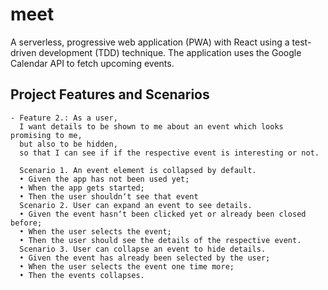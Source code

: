 # meet

A serverless, progressive web application (PWA) with React using a
test-driven development (TDD) technique. The application uses the Google
Calendar API to fetch upcoming events.

## Project Features and Scenarios

```
- Feature 2.: As a user,
  I want details to be shown to me about an event which looks promising to me,
  but also to be hidden,
  so that I can see if if the respective event is interesting or not.

  Scenario 1. An event element is collapsed by default.
  • Given the app has not been used yet;
  • When the app gets started;
  • Then the user shouldn‘t see that event
  Scenario 2. User can expand an event to see details.
  • Given the event hasn‘t been clicked yet or already been closed before;
  • When the user selects the event;
  • Then the user should see the details of the respective event.
  Scenario 3. User can collapse an event to hide details.
  • Given the event has already been selected by the user;
  • When the user selects the event one time more;
  • Then the events collapses.
```

```

```
